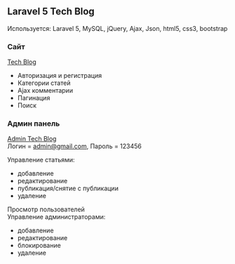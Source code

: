 ## Laravel 5 Tech Blog ##

Используется: Laravel 5, MySQL, jQuery, Ajax, Json, html5, css3, bootstrap


### Сайт ###
<a href="http://dhost.ml">Tech Blog</a>

* Авторизация и регистрация
* Категории статей
* Ajax комментарии
* Пагинация
* Поиск


### Админ панель ###
<a href="http://dhost.ml/admin">Admin Tech Blog</a><br/>
Логин = admin@gmail.com,
Пароль = 123456

Управление статьями:
* добавление
* редактирование
* публикация/снятие с публикации
* удаление<br/>

Просмотр пользователей<br/>
Управление администраторами:<br/>
* добавление
* редактирование
* блокирование
* удаление
